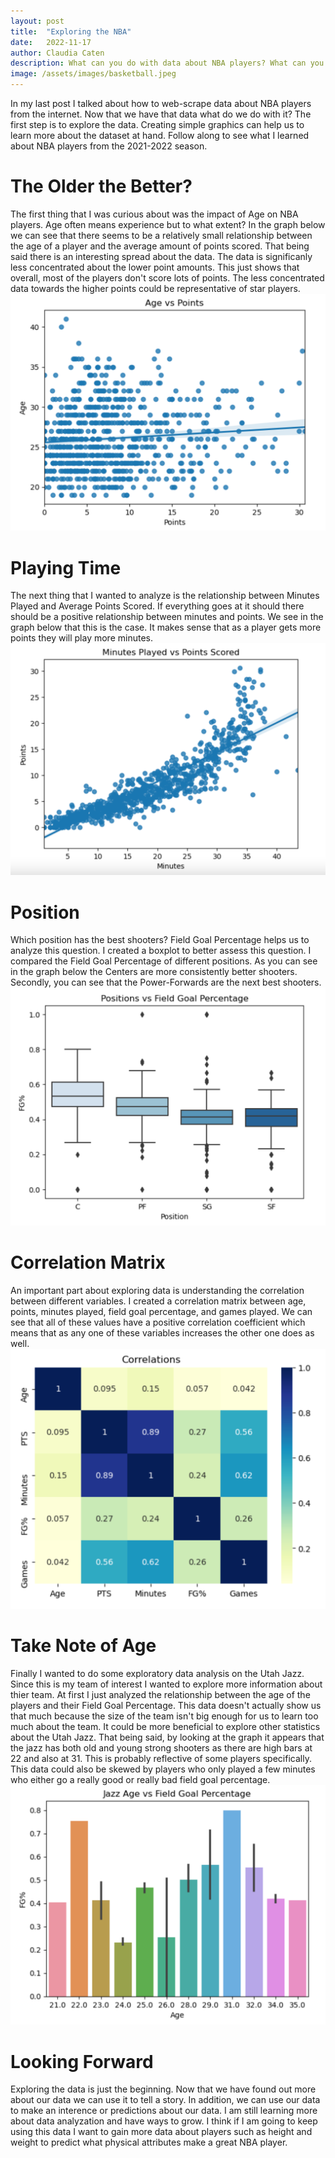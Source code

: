 ```yaml
---
layout: post
title:  "Exploring the NBA"
date:   2022-11-17
author: Claudia Caten
description: What can you do with data about NBA players? What can you learn about NBA players?
image: /assets/images/basketball.jpeg
---
```


In my last post I talked about how to web-scrape data about NBA players from the internet. Now that we have that data what do we do with it? The first step is to explore the data. Creating simple graphics can help us to learn more about the dataset at hand. Follow along to see what I learned about NBA players from the 2021-2022 season. 

# The Older the Better?
The first thing that I was curious about was the impact of Age on NBA players. Age often means experience but to what extent? In the graph below we can see that there seems to be a relatively small relationship between the age of a player and the average amount of points scored. That being said there is an interesting spread about the data. The data is significanly less concentrated about the lower point amounts. This just shows that overall, most of the players don't score lots of points. The less concentrated data towards the higher points could be representative of star players.
![Test Image](https://raw.githubusercontent.com/claudia-caten/stat386-projects/main/assets/images/graph2.png)


# Playing Time
The next thing that I wanted to analyze is the relationship between Minutes Played and Average Points Scored. If everything goes at it should there should be a positive relationship between minutes and points. We see in the graph below that this is the case. It makes sense that as a player gets more points they will play more minutes. 
![Test Image](https://raw.githubusercontent.com/claudia-caten/stat386-projects/main/assets/images/graph1.png)


# Position 
Which position has the best shooters? Field Goal Percentage helps us to analyze this question. I created a boxplot to better assess this question. I compared the Field Goal Percentage of different positions. As you can see in the graph below the Centers are more consistently better shooters. Secondly, you can see that the Power-Forwards are the next best shooters. 
![Test Image](https://raw.githubusercontent.com/claudia-caten/stat386-projects/main/assets/images/graph3.png)


# Correlation Matrix
An important part about exploring data is understanding the correlation between different variables. I created a correlation matrix between age, points, minutes played, field goal percentage, and games played. We can see that all of these values have a positive correlation coefficient which means that as any one of these variables increases the other one does as well.  
![Test Image](https://raw.githubusercontent.com/claudia-caten/stat386-projects/main/assets/images/graph4.png)


# Take Note of Age
Finally I wanted to do some exploratory data analysis on the Utah Jazz. Since this is my team of interest I wanted to explore more information about thier team. At first I just analyzed the relationship between the age of the players and their Field Goal Percentage. This data doesn't actually show us that much because the size of the team isn't big enough for us to learn too much about the team. It could be more beneficial to explore other statistics about the Utah Jazz. That being said, by looking at the graph it appears that the jazz has both old and young strong shooters as there are high bars at 22 and also at 31. This is probably reflective of some players specifically. This data could also be skewed by players who only played a few minutes who either go a really good or really bad field goal percentage.
![Test Image](https://raw.githubusercontent.com/claudia-caten/stat386-projects/main/assets/images/graph5.png)


# Looking Forward
Exploring the data is just the beginning. Now that we have found out more about our data we can use it to tell a story. In addition, we can use our data to make an interence or predictions about our data. I am still learning more about data analyzation and have ways to grow. I think if I am going to keep using this data I want to gain more data about players such as height and weight to predict what physical attributes make a great NBA player.
